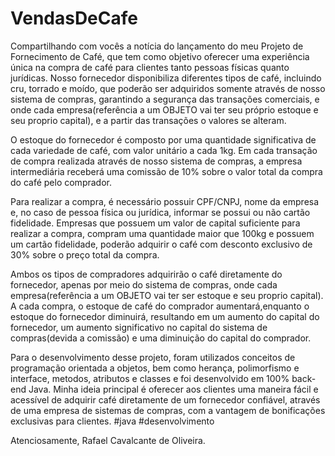 # VendasDeCafe

Compartilhando com vocês a notícia do lançamento do meu Projeto de Fornecimento de Café, que tem como objetivo oferecer uma experiência única na compra de café para clientes tanto pessoas físicas quanto jurídicas. Nosso fornecedor disponibiliza diferentes tipos de café, incluindo cru, torrado e moído, que poderão ser adquiridos somente através de nosso sistema de compras, garantindo a segurança das transações comerciais, e onde cada empresa(referência a um OBJETO vai ter seu próprio estoque e seu proprio capital), e  a partir das transações o valores se alteram.

O estoque do fornecedor é composto por uma quantidade significativa de cada variedade de café, com valor unitário a cada 1kg. Em cada transação de compra realizada através de nosso sistema de compras, a empresa intermediária receberá uma comissão de 10% sobre o valor total da compra do café pelo comprador.

Para realizar a compra, é necessário possuir CPF/CNPJ, nome da empresa e, no caso de pessoa física ou jurídica, informar se possui ou não cartão fidelidade. Empresas que possuem um valor de capital suficiente para realizar a compra, compram uma quantidade maior que 100kg e possuem um cartão fidelidade, poderão adquirir o café com desconto exclusivo de 30% sobre o preço total da compra.

Ambos os tipos de compradores adquirirão o café diretamente do fornecedor, apenas por meio do sistema de compras, onde cada empresa(referência a um OBJETO vai ter ser estoque e seu proprio capital). A cada compra, o estoque de café do comprador aumentará,enquanto o estoque do fornecedor diminuirá, resultando em um aumento do capital do fornecedor, um aumento significativo no capital do sistema de compras(devida a comissão) e uma diminuição do capital do comprador.

Para o desenvolvimento desse projeto, foram utilizados conceitos de programação orientada a objetos, bem como herança, polimorfismo e interface, metodos, atributos e classes e foi desenvolvido em 100% back-end Java. Minha ideia principal é oferecer aos clientes uma maneira fácil e acessível de adquirir café diretamente de um fornecedor confiável, através de uma empresa de sistemas de compras, com a vantagem de bonificações exclusivas para clientes. #java #desenvolvimento 

Atenciosamente, Rafael Cavalcante de Oliveira.
